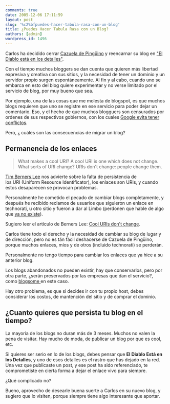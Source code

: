 ```yaml
---
comments: true
date: 2005-12-06 17:11:59
layout: post
slug: '%c2%bfpuedes-hacer-tabula-rasa-con-un-blog'
title: ¿Puedes Hacer Tabula Rasa con un Blog?
authors: [admin]
wordpress_id: 1496
---
```


Carlos ha decidido cerrar [Cazuela de Pingüino](http://cdp.blogsome.com/) y reencarnar su blog en ["El Diablo está en los detalles"](http://eldiabloenlosdetalles.net/).

Con el tiempo muchos bloggers se dan cuenta que quieren más libertad expresiva y creativa con sus sitios, y la necesidad de tener un dominio y un servidor propio surgen espontáneamente. Al fin y al cabo, cuando uno se embarca en esto del blog quiere experimentar y no verse limitado por el servicio de blog, por muy bueno que sea.

Por ejemplo, una de las cosas que me molesta de blogspot, es que muchos blogs requieren que uno se registre en ese servicio para poder dejar un comentario. Eso, y el hecho de que muchos blogguers son censurados por ordenes de sus respectivos gobiernos, con los cuales [Google evita tener conflictos](http://replay.waybackmachine.org/20060211180446/http://www.darksideprogramming.net/2005/11/google_privacy_and_government.html).

Pero, ¿ cuáles son las consecuencias de migrar un blog?


## Permanencia de los enlaces




> What makes a cool URI?
A cool URI is one which does not change.
What sorts of URI change?
URIs don't change: people change them.


[Tim Berners Lee](http://www.w3.org/People/Berners-Lee/) nos advierte sobre la falta de persistencia de los URI (Uniform Resource Identificator), los enlaces son URIs, y cuando estos desaparecen se provocan problemas.

Personalmente he cometido el pecado de cambiar blogs completamente, y después he recibido reclamos de usuarios que siguieron un enlace en technorati, u otro sitio y fueron a dar al Limbo (perdonen que hable de algo que [ya no existe](http://www.lnds.net/2005/12/dante_se_equivocaba_el_limbo_no_existe.html)).

Sugiero leer el artículo de Berners Lee: [Cool URIs don't change](http://www.w3.org/Provider/Style/URI.html).

Carlos tiene todo el derecho y la necesidad de cambiar su blog de lugar y de dirección, pero no es tán fácil deshacerse de Cazuela de Pingüino, porque muchos enlaces, míos y de otros (incluido technorati) se perderán.

Personalmente no tengo tiempo para cambiar los enlaces que ya hice a su anterior blog.

Los blogs abandonados no pueden existir, hay que conservarlos, pero por otra parte, ¿serán preservados por las empresas que dan el servicio?, como [blogsome ](http://www.blogsome.com/)en este caso.

Hay otro problema, es que si decides ir con tu propio host, debes considerar los costos, de mantención del sitio y de comprar el dominio.


## ¿Cuanto quieres que persista tu blog en el tiempo?


La mayoría de los blogs no duran más de 3 meses. Muchos no valen la pena de visitar. Hay mucho de moda, de publicar un blog por que es cool, etc.

Si quieres ser serio en lo de los blogs, debes pensar que **El Diablo Está en los Detalles**, y uno de esos detalles es el rastro que has dejado en la red. Una vez que publicaste un post, y ese post ha sido referenciado, te comprometiste en cierta forma a dejar el enlace vivo para siempre.

¿Qué complicado no?

Bueno, aprovecho de desearle buena suerte a Carlos en su nuevo blog, y sugiero que lo visiten, porque siempre tiene algo interesante que aportar.

